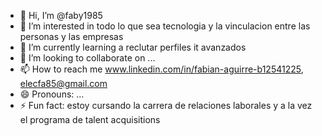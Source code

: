 - 👋 Hi, I’m @faby1985
- 👀 I’m interested in todo lo que sea tecnologia y la vinculacion entre las personas y las empresas
- 🌱 I’m currently learning a reclutar perfiles it avanzados
- 💞️ I’m looking to collaborate on ...
- 📫 How to reach me www.linkedin.com/in/fabian-aguirre-b12541225, elecfa85@gmail.com
- 😄 Pronouns: ...
- ⚡ Fun fact: estoy cursando la carrera de relaciones laborales y a la vez el programa de talent acquisitions

<!---
faby1985/faby1985 is a ✨ special ✨ repository because its `README.md` (this file) appears on your GitHub profile.
You can click the Preview link to take a look at your changes.
--->

